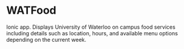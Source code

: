 # WATFood
Ionic app. Displays University of Waterloo on campus food services including details such as location, hours, and available menu options depending on the current week.
